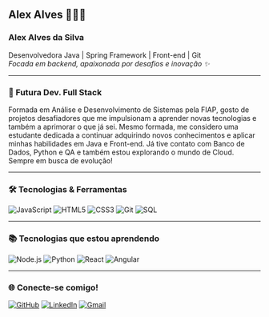 ## Alex Alves 👨🏻‍💻 

### Alex Alves da Silva

Desenvolvedora Java | Spring Framework | Front-end | Git  
*Focada em backend, apaixonada por desafios e inovação ✨*

---

### 🚀 Futura Dev. Full Stack

Formada em Análise e Desenvolvimento de Sistemas pela FIAP, gosto de projetos desafiadores que me impulsionam a aprender novas tecnologias e também a aprimorar o que já sei. Mesmo formada, me considero uma estudante dedicada a continuar adquirindo novos conhecimentos e aplicar minhas habilidades em Java e Front-end. Já tive contato com Banco de Dados, Python e QA e também estou explorando o mundo de Cloud. Sempre em busca de evolução!

---

### 🛠️ Tecnologias & Ferramentas

![JavaScript](https://img.shields.io/badge/JavaScript-F7DF1E?style=for-the-badge&logo=javascript&logoColor=black)
![HTML5](https://img.shields.io/badge/HTML5-E34F26?style=for-the-badge&logo=html5&logoColor=white)
![CSS3](https://img.shields.io/badge/CSS3-1572B6?style=for-the-badge&logo=css3&logoColor=white)
![Git](https://img.shields.io/badge/GIT-E44C30?style=for-the-badge&logo=git&logoColor=white)
![SQL](https://img.shields.io/badge/SQL-4479A1?style=for-the-badge&logo=mysql&logoColor=white)

---

### 📚 Tecnologias que estou aprendendo

![Node.js](https://img.shields.io/badge/Node.js-339933?style=for-the-badge&logo=nodedotjs&logoColor=white)
![Python](https://img.shields.io/badge/Python-3776AB?style=for-the-badge&logo=python&logoColor=white)
![React](https://img.shields.io/badge/React-61DAFB?style=for-the-badge&logo=react&logoColor=black)
![Angular](https://img.shields.io/badge/Angular-DD0031?style=for-the-badge&logo=angular&logoColor=white)

---

### 🌐 Conecte-se comigo!

[![GitHub](https://img.shields.io/badge/GitHub-181717?style=for-the-badge&logo=github&logoColor=white)](https://github.com/seuusuario)
[![LinkedIn](https://img.shields.io/badge/LinkedIn-0A66C2?style=for-the-badge&logo=linkedin&logoColor=white)](https://www.linkedin.com/in/seulinkedin)
[![Gmail](https://img.shields.io/badge/Gmail-EA4335?style=for-the-badge&logo=gmail&logoColor=white)](mailto:seuemail@gmail.com)
